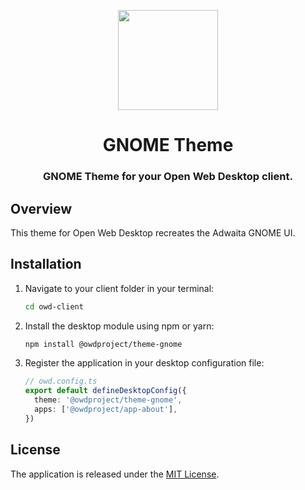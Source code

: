 <p align="center">
  <img width="160" height="160" src="https://avatars.githubusercontent.com/u/65117737?s=160&v=4" />
</p>
<h1 align="center">GNOME Theme</h1>
<h3 align="center">
  GNOME Theme for your Open Web Desktop client.
</h3>

## Overview

This theme for Open Web Desktop recreates the Adwaita GNOME UI.

## Installation

1.  Navigate to your client folder in your terminal:

    ```bash
    cd owd-client
    ```

2.  Install the desktop module using npm or yarn:

    ```bash
    npm install @owdproject/theme-gnome
    ```

3.  Register the application in your desktop configuration file:

    ```typescript
    // owd.config.ts
    export default defineDesktopConfig({
      theme: '@owdproject/theme-gnome',
      apps: ['@owdproject/app-about'],
    })
    ```

## License

The application is released under the [MIT License](LICENSE).
